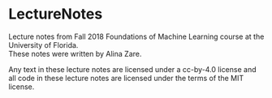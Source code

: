 # LectureNotes
Lecture notes from Fall 2018 Foundations of Machine Learning course at the University of Florida. <br>
These notes were written by Alina Zare. <br>

Any text in these lecture notes are licensed under a <a html = "https://creativecommons.org/licenses/by/4.0/">cc-by-4.0</a> license and all code in these lecture notes are licensed under the terms of the MIT license. 

